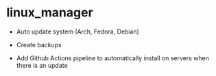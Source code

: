 # linux_manager

- Auto update system (Arch, Fedora, Debian)

- Create backups

- Add Github Actions pipeline to automatically install on servers when there is an update
